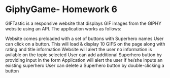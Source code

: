 # GiphyGame- Homework 6

GIFTastic is a responsive website that displays GIF images from the GIPHY website using an API. The application works as follows:

Website comes preloaded with a set of buttons with Superhero names
User can click on a button. This will load & display 10 GIFS on the page along with rating and title information
Website will alert the user no information is avilable on the topic selected
User can add additional Superhero button by providing input in the form
Application will alert the user if he/she inputs an existing superhero
User can delete a Superhero button by double-clicking a button
